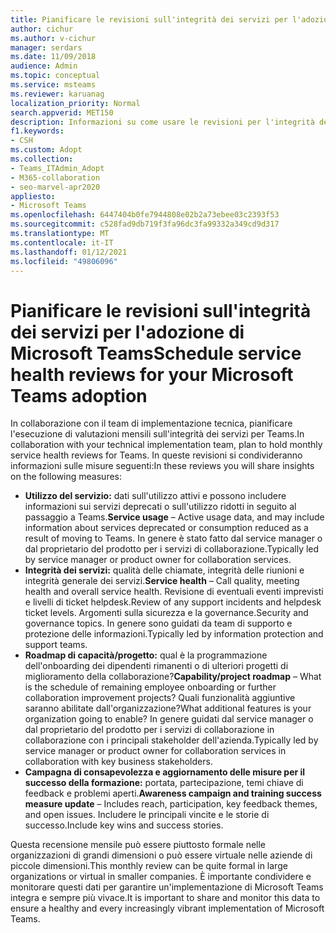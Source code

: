 ```yaml
---
title: Pianificare le revisioni sull'integrità dei servizi per l'adozione di Microsoft Teams
author: cichur
ms.author: v-cichur
manager: serdars
ms.date: 11/09/2018
audience: Admin
ms.topic: conceptual
ms.service: msteams
ms.reviewer: karuanag
localization_priority: Normal
search.appverid: MET150
description: Informazioni su come usare le revisioni per l'integrità dei servizi nell'adozione di Teams per condividere informazioni su utilizzo, integrità, capacità/roadmap del progetto e altri aggiornamenti.
f1.keywords:
- CSH
ms.custom: Adopt
ms.collection:
- Teams_ITAdmin_Adopt
- M365-collaboration
- seo-marvel-apr2020
appliesto:
- Microsoft Teams
ms.openlocfilehash: 6447404b0fe7944808e02b2a73ebee03c2393f53
ms.sourcegitcommit: c528fad9db719f3fa96dc3fa99332a349cd9d317
ms.translationtype: MT
ms.contentlocale: it-IT
ms.lasthandoff: 01/12/2021
ms.locfileid: "49806096"
---
```

# <a name="schedule-service-health-reviews-for-your-microsoft-teams-adoption"></a><span data-ttu-id="73be5-103">Pianificare le revisioni sull'integrità dei servizi per l'adozione di Microsoft Teams</span><span class="sxs-lookup"><span data-stu-id="73be5-103">Schedule service health reviews for your Microsoft Teams adoption</span></span>

<span data-ttu-id="73be5-104">In collaborazione con il team di implementazione tecnica, pianificare l'esecuzione di valutazioni mensili sull'integrità dei servizi per Teams.</span><span class="sxs-lookup"><span data-stu-id="73be5-104">In collaboration with your technical implementation team, plan to hold monthly service health reviews for Teams.</span></span> <span data-ttu-id="73be5-105">In queste revisioni si condivideranno informazioni sulle misure seguenti:</span><span class="sxs-lookup"><span data-stu-id="73be5-105">In these reviews you will share insights on the following measures:</span></span>

- <span data-ttu-id="73be5-106">**Utilizzo del servizio:** dati sull'utilizzo attivi e possono includere informazioni sui servizi deprecati o sull'utilizzo ridotti in seguito al passaggio a Teams.</span><span class="sxs-lookup"><span data-stu-id="73be5-106">**Service usage** – Active usage data, and may include information about services deprecated or consumption reduced as a result of moving to Teams.</span></span> <span data-ttu-id="73be5-107">In genere è stato fatto dal service manager o dal proprietario del prodotto per i servizi di collaborazione.</span><span class="sxs-lookup"><span data-stu-id="73be5-107">Typically led by service manager or product owner for collaboration services.</span></span>
- <span data-ttu-id="73be5-108">**Integrità dei servizi:** qualità delle chiamate, integrità delle riunioni e integrità generale dei servizi.</span><span class="sxs-lookup"><span data-stu-id="73be5-108">**Service health** – Call quality, meeting health and overall service health.</span></span> <span data-ttu-id="73be5-109">Revisione di eventuali eventi imprevisti e livelli di ticket helpdesk.</span><span class="sxs-lookup"><span data-stu-id="73be5-109">Review of any support incidents and helpdesk ticket levels.</span></span> <span data-ttu-id="73be5-110">Argomenti sulla sicurezza e la governance.</span><span class="sxs-lookup"><span data-stu-id="73be5-110">Security and governance topics.</span></span> <span data-ttu-id="73be5-111">In genere sono guidati da team di supporto e protezione delle informazioni.</span><span class="sxs-lookup"><span data-stu-id="73be5-111">Typically led by information protection and support teams.</span></span> 
- <span data-ttu-id="73be5-112">**Roadmap di capacità/progetto:** qual è la programmazione dell'onboarding dei dipendenti rimanenti o di ulteriori progetti di miglioramento della collaborazione?</span><span class="sxs-lookup"><span data-stu-id="73be5-112">**Capability/project roadmap** – What is the schedule of remaining employee onboarding or further collaboration improvement projects?</span></span> <span data-ttu-id="73be5-113">Quali funzionalità aggiuntive saranno abilitate dall'organizzazione?</span><span class="sxs-lookup"><span data-stu-id="73be5-113">What additional features is your organization going to enable?</span></span> <span data-ttu-id="73be5-114">In genere guidati dal service manager o dal proprietario del prodotto per i servizi di collaborazione in collaborazione con i principali stakeholder dell'azienda.</span><span class="sxs-lookup"><span data-stu-id="73be5-114">Typically led by service manager or product owner for collaboration services in collaboration with key business stakeholders.</span></span>
- <span data-ttu-id="73be5-115">**Campagna di consapevolezza e aggiornamento delle misure per il successo della formazione:** portata, partecipazione, temi chiave di feedback e problemi aperti.</span><span class="sxs-lookup"><span data-stu-id="73be5-115">**Awareness campaign and training success measure update** – Includes reach, participation, key feedback themes, and open issues.</span></span> <span data-ttu-id="73be5-116">Includere le principali vincite e le storie di successo.</span><span class="sxs-lookup"><span data-stu-id="73be5-116">Include key wins and success stories.</span></span> 

<span data-ttu-id="73be5-117">Questa recensione mensile può essere piuttosto formale nelle organizzazioni di grandi dimensioni o può essere virtuale nelle aziende di piccole dimensioni.</span><span class="sxs-lookup"><span data-stu-id="73be5-117">This monthly review can be quite formal in large organizations or virtual in smaller companies.</span></span> <span data-ttu-id="73be5-118">È importante condividere e monitorare questi dati per garantire un'implementazione di Microsoft Teams integra e sempre più vivace.</span><span class="sxs-lookup"><span data-stu-id="73be5-118">It is important to share and monitor this data to ensure a healthy and every increasingly vibrant implementation of Microsoft Teams.</span></span> 
